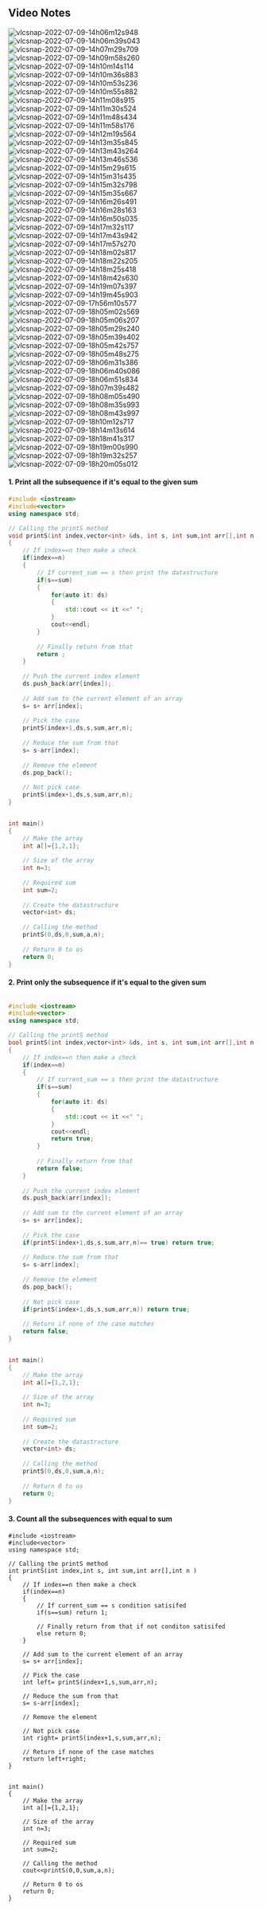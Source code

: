 ## Video Notes

![vlcsnap-2022-07-09-14h06m12s948](https://user-images.githubusercontent.com/37560890/178105062-3d2b89e3-5e6c-4061-b3aa-3488235a8c70.png)
![vlcsnap-2022-07-09-14h06m39s043](https://user-images.githubusercontent.com/37560890/178105068-0597d488-bd1c-4b8c-9899-cc902ae44f61.png)
![vlcsnap-2022-07-09-14h07m29s709](https://user-images.githubusercontent.com/37560890/178105070-af45bdd7-ebc0-49c8-bd8e-acfec97b3d7e.png)
![vlcsnap-2022-07-09-14h09m58s260](https://user-images.githubusercontent.com/37560890/178105073-56479fcb-562d-4960-a17c-6ab44b15ba97.png)
![vlcsnap-2022-07-09-14h10m14s114](https://user-images.githubusercontent.com/37560890/178105075-3fa61537-5bc6-418e-bacb-86f93030fb0a.png)
![vlcsnap-2022-07-09-14h10m36s883](https://user-images.githubusercontent.com/37560890/178105079-84e451c1-572d-4f69-8db7-2739c9fd6098.png)
![vlcsnap-2022-07-09-14h10m53s236](https://user-images.githubusercontent.com/37560890/178105081-638a7740-0d6a-4029-976c-840bd98df5c0.png)
![vlcsnap-2022-07-09-14h10m55s882](https://user-images.githubusercontent.com/37560890/178105083-b833ccc5-76f3-4c50-9853-37b7d62c5617.png)
![vlcsnap-2022-07-09-14h11m08s915](https://user-images.githubusercontent.com/37560890/178105085-46acae99-8afe-4301-90d0-bfc63892e48b.png)
![vlcsnap-2022-07-09-14h11m30s524](https://user-images.githubusercontent.com/37560890/178105087-8d75d425-9404-43b3-88a0-c4a733f5c9e4.png)
![vlcsnap-2022-07-09-14h11m48s434](https://user-images.githubusercontent.com/37560890/178105088-af17bf6a-6f26-48cd-9c32-8fd294432508.png)
![vlcsnap-2022-07-09-14h11m58s176](https://user-images.githubusercontent.com/37560890/178105089-d466c5be-d98d-41b6-8509-896b34633c01.png)
![vlcsnap-2022-07-09-14h12m19s564](https://user-images.githubusercontent.com/37560890/178105090-7dd39fa6-e6d9-4fad-954d-25237dbfee4a.png)
![vlcsnap-2022-07-09-14h13m35s845](https://user-images.githubusercontent.com/37560890/178105092-f16efdba-8ef4-4c08-b815-62824612d7dc.png)
![vlcsnap-2022-07-09-14h13m43s264](https://user-images.githubusercontent.com/37560890/178105093-809acb6c-77dd-4f54-a278-7f8a4e7c91cc.png)
![vlcsnap-2022-07-09-14h13m46s536](https://user-images.githubusercontent.com/37560890/178105096-2c887f87-ab5e-4c06-8d7a-15a43ff4182e.png)
![vlcsnap-2022-07-09-14h15m29s615](https://user-images.githubusercontent.com/37560890/178105097-4a120c28-6ec0-4895-b38c-eb67e51e7eac.png)
![vlcsnap-2022-07-09-14h15m31s435](https://user-images.githubusercontent.com/37560890/178105098-8ac089b4-76be-4a7a-ba1f-79d7a77ed272.png)
![vlcsnap-2022-07-09-14h15m32s798](https://user-images.githubusercontent.com/37560890/178105099-6cbc50f7-46b5-4546-b2af-030aec7dafdc.png)
![vlcsnap-2022-07-09-14h15m35s667](https://user-images.githubusercontent.com/37560890/178105100-8f085879-d5d5-4c2e-85a8-6c0c786bb09d.png)
![vlcsnap-2022-07-09-14h16m26s491](https://user-images.githubusercontent.com/37560890/178105101-96d2e7c8-ac98-4456-815c-0dc51ae38d69.png)
![vlcsnap-2022-07-09-14h16m28s163](https://user-images.githubusercontent.com/37560890/178105103-a129dc36-43df-474a-acb9-fe4e3c3b60ec.png)
![vlcsnap-2022-07-09-14h16m50s035](https://user-images.githubusercontent.com/37560890/178105106-c491200d-ea6e-4d82-9c55-bb32ec489058.png)
![vlcsnap-2022-07-09-14h17m32s117](https://user-images.githubusercontent.com/37560890/178105108-87421451-8a7f-4a4b-b573-4165de6a302f.png)
![vlcsnap-2022-07-09-14h17m43s942](https://user-images.githubusercontent.com/37560890/178105109-762935e7-95c6-4702-a559-3f0e0256f6ef.png)
![vlcsnap-2022-07-09-14h17m57s270](https://user-images.githubusercontent.com/37560890/178105110-0142241f-4298-4784-afca-206706e764f6.png)
![vlcsnap-2022-07-09-14h18m02s817](https://user-images.githubusercontent.com/37560890/178105111-7e515f09-c6fe-4f6d-a4ed-7424c8dd344e.png)
![vlcsnap-2022-07-09-14h18m22s205](https://user-images.githubusercontent.com/37560890/178105114-0605b05f-aff7-4961-a8a7-a4fbf0a3af22.png)
![vlcsnap-2022-07-09-14h18m25s418](https://user-images.githubusercontent.com/37560890/178105115-c164bbf6-8426-43e2-9bc2-06985020631b.png)
![vlcsnap-2022-07-09-14h18m42s630](https://user-images.githubusercontent.com/37560890/178105116-ef29e7ae-27b4-4a6c-b737-e42d82fbe500.png)
![vlcsnap-2022-07-09-14h19m07s397](https://user-images.githubusercontent.com/37560890/178105117-8b85aad0-6e2d-401d-b997-6c6a757e5df9.png)
![vlcsnap-2022-07-09-14h19m45s903](https://user-images.githubusercontent.com/37560890/178105118-03d10cad-5282-44f8-9b8b-dcc7e4d01364.png)
![vlcsnap-2022-07-09-17h56m10s577](https://user-images.githubusercontent.com/37560890/178106517-15d1639e-ac67-4395-a5f9-8831a6c3b92b.png)
![vlcsnap-2022-07-09-18h05m02s569](https://user-images.githubusercontent.com/37560890/178106519-a229f504-a3cf-4662-b66b-829e3e28ad67.png)
![vlcsnap-2022-07-09-18h05m06s207](https://user-images.githubusercontent.com/37560890/178106521-ac2a0935-f49e-4858-910c-26aa86fb618d.png)
![vlcsnap-2022-07-09-18h05m29s240](https://user-images.githubusercontent.com/37560890/178106526-bc4bb3f9-4a20-48ba-aedd-c86cf7b410ed.png)
![vlcsnap-2022-07-09-18h05m39s402](https://user-images.githubusercontent.com/37560890/178106529-0846030c-d9ed-4141-9eaa-f9bc13b3ac88.png)
![vlcsnap-2022-07-09-18h05m42s757](https://user-images.githubusercontent.com/37560890/178106531-b6433bb5-b461-4f42-92b3-8b74a909c355.png)
![vlcsnap-2022-07-09-18h05m48s275](https://user-images.githubusercontent.com/37560890/178106533-c39c2ac3-6bde-4ecb-a3d6-a58664c23b64.png)
![vlcsnap-2022-07-09-18h06m31s386](https://user-images.githubusercontent.com/37560890/178106538-e01a95ee-cb9a-434a-abb1-7501d68e6ce8.png)
![vlcsnap-2022-07-09-18h06m40s086](https://user-images.githubusercontent.com/37560890/178106540-0deaf1d2-7b02-4aee-9139-10f5cdc63045.png)
![vlcsnap-2022-07-09-18h06m51s834](https://user-images.githubusercontent.com/37560890/178106545-6185fe99-7c9f-47a0-a4f0-5540f555d5d7.png)
![vlcsnap-2022-07-09-18h07m39s482](https://user-images.githubusercontent.com/37560890/178106550-1521aec3-0e58-4e27-8c40-1b2889a06aec.png)
![vlcsnap-2022-07-09-18h08m05s490](https://user-images.githubusercontent.com/37560890/178106552-4e3cd6db-ddf6-40ec-bca9-f1e43751c238.png)
![vlcsnap-2022-07-09-18h08m35s993](https://user-images.githubusercontent.com/37560890/178106554-539f99fd-2073-49ab-add0-ef3dc27bcfef.png)
![vlcsnap-2022-07-09-18h08m43s997](https://user-images.githubusercontent.com/37560890/178106557-a395b28b-0c1a-4556-a4eb-b026b00dcba0.png)
![vlcsnap-2022-07-09-18h10m12s717](https://user-images.githubusercontent.com/37560890/178106566-3dc8707e-faf9-4ea5-8e22-43ef2ce74e31.png)
![vlcsnap-2022-07-09-18h14m13s614](https://user-images.githubusercontent.com/37560890/178106585-7627dc80-ace3-4d29-aa12-51d4ddfe672a.png)
![vlcsnap-2022-07-09-18h18m41s317](https://user-images.githubusercontent.com/37560890/178106589-c6e27273-df6c-40a5-ab88-40b9ee4a0e69.png)
![vlcsnap-2022-07-09-18h19m00s990](https://user-images.githubusercontent.com/37560890/178106593-583e94c4-3811-4549-964b-727085b09bda.png)
![vlcsnap-2022-07-09-18h19m32s257](https://user-images.githubusercontent.com/37560890/178106594-979e1a0b-88ad-40a7-8680-6b520453e2d2.png)
![vlcsnap-2022-07-09-18h20m05s012](https://user-images.githubusercontent.com/37560890/178106597-6d108ef3-2bd0-4850-9f2d-8dca39d958f3.png)

#### 1. Print all the subsequence if it's equal to the given sum 

```cpp
#include <iostream>
#include<vector>
using namespace std;

// Calling the printS method
void printS(int index,vector<int> &ds, int s, int sum,int arr[],int n )
{
    // If index==n then make a check
    if(index==n) 
    {
        // If current_sum == s then print the datastructure
        if(s==sum)
        {
            for(auto it: ds)
            {
                std::cout << it <<" ";
            }
            cout<<endl;
        }
        
        // Finally return from that
        return ;
    }
    
    // Push the current index element
    ds.push_back(arr[index]);
    
    // Add sum to the current element of an array
    s= s+ arr[index];
    
    // Pick the case
    printS(index+1,ds,s,sum,arr,n);
    
    // Reduce the sum from that
    s= s-arr[index];
    
    // Remove the element
    ds.pop_back();
    
    // Not pick case
    printS(index+1,ds,s,sum,arr,n);
}


int main()
{
    // Make the array
    int a[]={1,2,1};
    
    // Size of the array
    int n=3;
    
    // Required sum
    int sum=2;
    
    // Create the datastructure
    vector<int> ds;
    
    // Calling the method
    printS(0,ds,0,sum,a,n);
    
    // Return 0 to os
    return 0;
}
```


#### 2. Print only the subsequence if it's equal to the given sum 

```cpp

#include <iostream>
#include<vector>
using namespace std;

// Calling the printS method
bool printS(int index,vector<int> &ds, int s, int sum,int arr[],int n )
{
    // If index==n then make a check
    if(index==n) 
    {
        // If current_sum == s then print the datastructure
        if(s==sum)
        {
            for(auto it: ds)
            {
                std::cout << it <<" ";
            }
            cout<<endl;
            return true;
        }
        
        // Finally return from that
        return false;
    }
    
    // Push the current index element
    ds.push_back(arr[index]);
    
    // Add sum to the current element of an array
    s= s+ arr[index];
    
    // Pick the case
    if(printS(index+1,ds,s,sum,arr,n)== true) return true;
    
    // Reduce the sum from that
    s= s-arr[index];
    
    // Remove the element
    ds.pop_back();
    
    // Not pick case
    if(printS(index+1,ds,s,sum,arr,n)) return true;
    
    // Return if none of the case matches
    return false;
}


int main()
{
    // Make the array
    int a[]={1,2,1};
    
    // Size of the array
    int n=3;
    
    // Required sum
    int sum=2;
    
    // Create the datastructure
    vector<int> ds;
    
    // Calling the method
    printS(0,ds,0,sum,a,n);
    
    // Return 0 to os
    return 0;
}

```

#### 3. Count all the subsequences with equal to sum 

```
#include <iostream>
#include<vector>
using namespace std;

// Calling the printS method
int printS(int index,int s, int sum,int arr[],int n )
{
    // If index==n then make a check
    if(index==n) 
    {
        // If current_sum == s condition satisifed
        if(s==sum) return 1;
    
        // Finally return from that if not conditon satisifed
        else return 0;
    }
    
    // Add sum to the current element of an array
    s= s+ arr[index];
    
    // Pick the case
    int left= printS(index+1,s,sum,arr,n);
    
    // Reduce the sum from that
    s= s-arr[index];
    
    // Remove the element
    
    // Not pick case
    int right= printS(index+1,s,sum,arr,n);
    
    // Return if none of the case matches
    return left+right;
}


int main()
{
    // Make the array
    int a[]={1,2,1};
    
    // Size of the array
    int n=3;
    
    // Required sum
    int sum=2;
    
    // Calling the method
    cout<<printS(0,0,sum,a,n);
    
    // Return 0 to os
    return 0;
}

```
